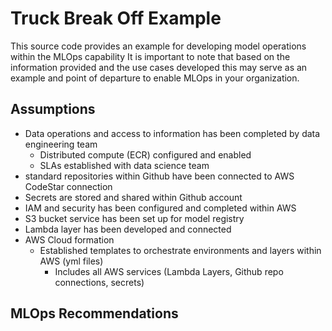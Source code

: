 # Truck Break Off Example 
This source code provides an example for developing model operations within the MLOps capability 
It is important to note that based on the information provided and the use cases developed this may 
serve as an example and point of departure to enable MLOps in your organization. 

## Assumptions 
- Data operations and access to information has been completed by data engineering team
  - Distributed compute (ECR) configured and enabled
  - SLAs established with data science team
- standard repositories within Github have been connected to AWS CodeStar connection
- Secrets are stored and shared within Github account
- IAM and security has been configured and completed within AWS 
- S3 bucket service has been set up for model registry 
- Lambda layer has been developed and connected 
- AWS Cloud formation
  - Established templates to orchestrate environments and layers within AWS (yml files)
    - Includes all AWS services (Lambda Layers, Github repo connections, secrets)

## MLOps Recommendations
